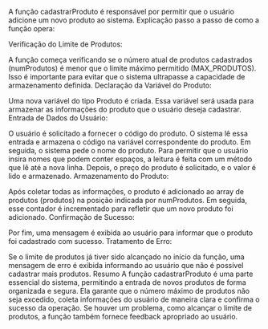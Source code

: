 A função cadastrarProduto é responsável por permitir que o usuário adicione um novo produto ao sistema. Explicação passo a passo de como a função opera:

Verificação do Limite de Produtos:

A função começa verificando se o número atual de produtos cadastrados (numProdutos) é menor que o limite máximo permitido (MAX_PRODUTOS). Isso é importante para evitar que o sistema ultrapasse a capacidade de armazenamento definida.
Declaração da Variável do Produto:

Uma nova variável do tipo Produto é criada. Essa variável será usada para armazenar as informações do produto que o usuário deseja cadastrar.
Entrada de Dados do Usuário:

O usuário é solicitado a fornecer o código do produto. O sistema lê essa entrada e armazena o código na variável correspondente do produto.
Em seguida, o sistema pede o nome do produto. Para permitir que o usuário insira nomes que podem conter espaços, a leitura é feita com um método que lê até a nova linha.
Depois, o preço do produto é solicitado, e o valor é lido e armazenado.
Armazenamento do Produto:

Após coletar todas as informações, o produto é adicionado ao array de produtos (produtos) na posição indicada por numProdutos. Em seguida, esse contador é incrementado para refletir que um novo produto foi adicionado.
Confirmação de Sucesso:

Por fim, uma mensagem é exibida ao usuário para informar que o produto foi cadastrado com sucesso.
Tratamento de Erro:

Se o limite de produtos já tiver sido alcançado no início da função, uma mensagem de erro é exibida informando ao usuário que não é possível cadastrar mais produtos.
Resumo
A função cadastrarProduto é uma parte essencial do sistema, permitindo a entrada de novos produtos de forma organizada e segura. Ela garante que o número máximo de produtos não seja excedido, coleta informações do usuário de maneira clara e confirma o sucesso da operação. Se houver um problema, como alcançar o limite de produtos, a função também fornece feedback apropriado ao usuário.
